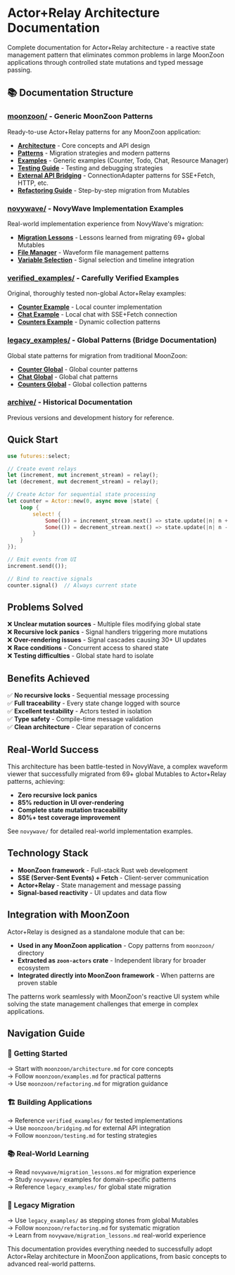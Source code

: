 # Actor+Relay Architecture Documentation

Complete documentation for Actor+Relay architecture - a reactive state management pattern that eliminates common problems in large MoonZoon applications through controlled state mutations and typed message passing.

## 📚 Documentation Structure

### **[moonzoon/](moonzoon/)** - Generic MoonZoon Patterns
Ready-to-use Actor+Relay patterns for any MoonZoon application:
- **[Architecture](moonzoon/architecture.md)** - Core concepts and API design
- **[Patterns](moonzoon/patterns.md)** - Migration strategies and modern patterns  
- **[Examples](moonzoon/examples.md)** - Generic examples (Counter, Todo, Chat, Resource Manager)
- **[Testing Guide](moonzoon/testing.md)** - Testing and debugging strategies
- **[External API Bridging](moonzoon/bridging.md)** - ConnectionAdapter patterns for SSE+Fetch, HTTP, etc.
- **[Refactoring Guide](moonzoon/refactoring.md)** - Step-by-step migration from Mutables

### **[novywave/](novywave/)** - NovyWave Implementation Examples
Real-world implementation experience from NovyWave's migration:
- **[Migration Lessons](novywave/migration_lessons.md)** - Lessons learned from migrating 69+ global Mutables
- **[File Manager](novywave/file_manager.md)** - Waveform file management patterns
- **[Variable Selection](novywave/variable_selection.md)** - Signal selection and timeline integration

### **[verified_examples/](verified_examples/)** - Carefully Verified Examples
Original, thoroughly tested non-global Actor+Relay examples:
- **[Counter Example](verified_examples/counter_example.md)** - Local counter implementation
- **[Chat Example](verified_examples/chat_example.md)** - Local chat with SSE+Fetch connection
- **[Counters Example](verified_examples/counters_example.md)** - Dynamic collection patterns

### **[legacy_examples/](legacy_examples/)** - Global Patterns (Bridge Documentation)
Global state patterns for migration from traditional MoonZoon:
- **[Counter Global](legacy_examples/counter_global.md)** - Global counter patterns
- **[Chat Global](legacy_examples/chat_global.md)** - Global chat patterns
- **[Counters Global](legacy_examples/counters_global.md)** - Global collection patterns

### **[archive/](archive/)** - Historical Documentation
Previous versions and development history for reference.

## Quick Start

```rust
use futures::select;

// Create event relays
let (increment, mut increment_stream) = relay();
let (decrement, mut decrement_stream) = relay();

// Create Actor for sequential state processing
let counter = Actor::new(0, async move |state| {
    loop {
        select! {
            Some(()) = increment_stream.next() => state.update(|n| n + 1),
            Some(()) = decrement_stream.next() => state.update(|n| n - 1),
        }
    }
});

// Emit events from UI
increment.send(());

// Bind to reactive signals
counter.signal()  // Always current state
```

## Problems Solved

❌ **Unclear mutation sources** - Multiple files modifying global state  
❌ **Recursive lock panics** - Signal handlers triggering more mutations  
❌ **Over-rendering issues** - Signal cascades causing 30+ UI updates  
❌ **Race conditions** - Concurrent access to shared state  
❌ **Testing difficulties** - Global state hard to isolate

## Benefits Achieved

✅ **No recursive locks** - Sequential message processing  
✅ **Full traceability** - Every state change logged with source  
✅ **Excellent testability** - Actors tested in isolation  
✅ **Type safety** - Compile-time message validation  
✅ **Clean architecture** - Clear separation of concerns

## Real-World Success

This architecture has been battle-tested in NovyWave, a complex waveform viewer that successfully migrated from 69+ global Mutables to Actor+Relay patterns, achieving:

- **Zero recursive lock panics**
- **85% reduction in UI over-rendering**
- **Complete state mutation traceability**
- **80%+ test coverage improvement**

See `novywave/` for detailed real-world implementation examples.

## Technology Stack

- **MoonZoon framework** - Full-stack Rust web development
- **SSE (Server-Sent Events) + Fetch** - Client-server communication
- **Actor+Relay** - State management and message passing
- **Signal-based reactivity** - UI updates and data flow

## Integration with MoonZoon

Actor+Relay is designed as a standalone module that can be:
- **Used in any MoonZoon application** - Copy patterns from `moonzoon/` directory
- **Extracted as `zoon-actors` crate** - Independent library for broader ecosystem
- **Integrated directly into MoonZoon framework** - When patterns are proven stable

The patterns work seamlessly with MoonZoon's reactive UI system while solving the state management challenges that emerge in complex applications.

## Navigation Guide

### 🚀 **Getting Started**
→ Start with `moonzoon/architecture.md` for core concepts  
→ Follow `moonzoon/examples.md` for practical patterns  
→ Use `moonzoon/refactoring.md` for migration guidance

### 🏗️ **Building Applications**  
→ Reference `verified_examples/` for tested implementations  
→ Use `moonzoon/bridging.md` for external API integration  
→ Follow `moonzoon/testing.md` for testing strategies

### 📚 **Real-World Learning**
→ Read `novywave/migration_lessons.md` for migration experience  
→ Study `novywave/` examples for domain-specific patterns  
→ Reference `legacy_examples/` for global state migration

### 🔧 **Legacy Migration**
→ Use `legacy_examples/` as stepping stones from global Mutables  
→ Follow `moonzoon/refactoring.md` for systematic migration  
→ Learn from `novywave/migration_lessons.md` real-world experience

This documentation provides everything needed to successfully adopt Actor+Relay architecture in MoonZoon applications, from basic concepts to advanced real-world patterns.